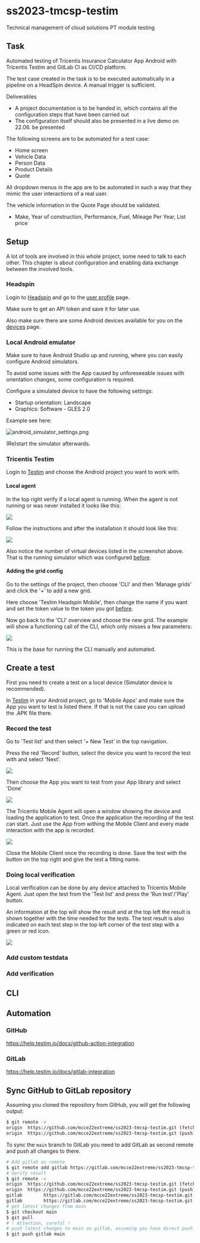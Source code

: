 # ss2023-tmcsp-testim

Technical management of cloud solutions PT module testing

## Task

Automated testing of Tricentis Insurance Calculator App Android with Tricentis Testim and GitLab CI as CI/CD platform.

The test case created in the task is to be executed automatically in a pipeline on a HeadSpin device.
A manual trigger is sufficient.

Deliverables
- A project documentation is to be handed in, which contains all the configuration steps that have been carried out
- The configuration itself should also be presented in a live demo on 22.06. be presented

The following screens are to be automated for a test case:
- Home screen
- Vehicle Data
- Person Data
- Product Details
- Quote

All dropdown menus in the app are to be automated in such a way that they mimic the user interactions of a real user.

The vehicle information in the Quote Page should be validated.
- Make, Year of construction, Performance, Fuel, Mileage Per Year, List price

## Setup

A lot of tools are involved in this whole project, some need to talk to each other.
This chapter is about configuration and enabling data exchange between the involved tools.

### Headspin

Login to [Headspin](https://www.headspin.io/) and go to the [user profile](https://ui.headspin.io/mysettings) page.

Make sure to get an API token and save it for later use.

Also make sure there are some Android devices available for you on the [devices](https://ui.headspin.io/remotecontrol/devices) page.

### Local Android emulator

Make sure to have Android Studio up and running, where you can easily configure Android simulators.

To avoid some issues with the App caused by unforeseeable issues with orientation changes, some configuration is required.

Configure a simulated device to have the following settings:
- Startup orientation: Landscape
- Graphics: Software - GLES 2.0

Example see here:

![android_simulator_settings.png](.docs/images/android_simulator_settings.png)

(Re)start the simulator afterwards.

### Tricentis Testim

Login to [Testim](https://app.testim.io/) and choose the Android project you want to work with.

#### Local agent

In the top right verify if a local agent is running.
When the agent is not running or was never installed it looks like this:

![](.docs/images/tricentis_mobile_agent_missing.png)

Follow the instructions and after the installation it should look like this:

![](.docs/images/tricentis_mobile_agent_found.png)

Also notice the number of virtual devices listed in the screenshot above.
That is the running simulator which was configured [before](#local-android-emulator).

#### Adding the grid config

Go to the settings of the project, then choose 'CLI' and then 'Manage grids' and click the '+' to add a new grid.

Here choose 'Testim Headspin Mobile', then change the name if you want and set the token value to the token you got [before](#headspin).

Now go back to the 'CLI' overview and choose the new grid.
The example will show a functioning call of the CLI, which only misses a few parameters:

![](.docs/images/testim_cli_example.png)

This is the base for running the CLI manually and automated.

## Create a test

First you need to create a test on a local device (Simulator device is recommended).

In [Testim](https://app.testim.io/) in your Android project, go to 'Mobile Apps' and make sure the App you want to test is listed there.
If that is not the case you can upload the .APK file there.

### Record the test

Go to 'Test list' and then select '+ New Test' in the top navigation.

Press the red 'Record' button, select the device you want to record the test with and select 'Next'.

![](.docs/images/testim_start_record_test.png)

Then choose the App you want to test from your App library and select 'Done'

![](.docs/images/testim_start_record_app_select.png)

The Tricentis Mobile Agent will open a window showing the device and loading the application to test.
Once the application the recording of the test can start.
Just use the App from withing the Mobile Client and every made interaction with the app is recorded.

![](.docs/images/testim_record.png)

Close the Mobile Client once the recording is done.
Save the test with the button on the top right and give the test a fitting name.

### Doing local verification

Local verification can be done by any device attached to Tricentis Mobile Agent.
Just open the test from the 'Test list' and press the 'Run test'/'Play' button.

An information at the top will show the result and at the top left the result is shown together with the time needed for the tests.
The test result is also indicated on each test step in the top left corner of the test step with a green or red icon.

![](.docs/images/testim_test_passed.png)


### Add custom testdata

### Add verification

## CLI

## Automation

### GitHub
https://help.testim.io/docs/github-action-integration

### GitLab
https://help.testim.io/docs/gitlab-integration

## Sync GitHub to GitLab repository

Assuming you cloned the repository from GitHub, you will get the following output:
```bash
$ git remote -v
origin  https://github.com/mcce22extreme/ss2023-tmcsp-testim.git (fetch)
origin  https://github.com/mcce22extreme/ss2023-tmcsp-testim.git (push)
```

To sync the `main` branch to GitLab you need to add GitLab as second remote and push all changes to there.
```bash
# Add gitlab as remote
$ git remote add gitlab https://gitlab.com/mcce22extreme/ss2023-tmcsp-testim.git
# Verify result
$ git remote -v
origin  https://github.com/mcce22extreme/ss2023-tmcsp-testim.git (fetch)
origin  https://github.com/mcce22extreme/ss2023-tmcsp-testim.git (push)
gitlab        https://gitlab.com/mcce22extreme/ss2023-tmcsp-testim.git (fetch)
gitlab        https://gitlab.com/mcce22extreme/ss2023-tmcsp-testim.git (push)
# get latest changes from main
$ git checkout main
$ git pull
# ! Attention, careful !
# push latest changes to main on gitlab, assuming you have direct push rights
$ git push gitlab main
```

